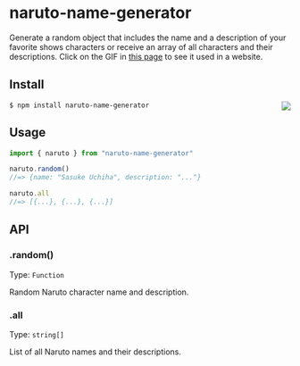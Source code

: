 # naruto-name-generator
Generate a random object that includes the name and a description of your favorite shows characters or receive an array of all characters and their descriptions. 
Click on the GIF in [this page](https://www.jenreyes.design/about) to see it used in a website.

## Install
```$ npm install naruto-name-generator```
<img align="right" src="https://github.com/tonybatts/naruto-name-generator/blob/main/images/%20naruto-standing.png">

## Usage
```js
import { naruto } from "naruto-name-generator"

naruto.random()
//=> {name: "Sasuke Uchiha", description: "..."}

naruto.all
//=> [{...}, {...}, {...}]
```
## API
### .random()
Type: ```Function```

Random Naruto character name and description.

### .all
Type: ```string[]```

List of all Naruto names and their descriptions.
